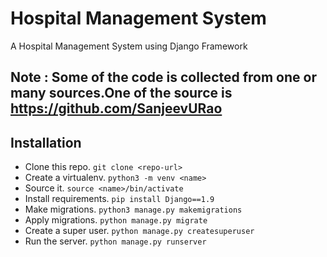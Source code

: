 # Hospital Management System
A Hospital Management System using Django Framework  

## Note : Some of the code is collected from one or many sources.One of the source is https://github.com/SanjeevURao

## Installation

- Clone this repo. `git clone <repo-url>`
- Create a virtualenv. `python3 -m venv <name>`
- Source it. `source <name>/bin/activate`
- Install requirements. `pip install Django==1.9`
- Make migrations. `python3 manage.py makemigrations`
- Apply migrations. `python manage.py migrate`
- Create a super user. `python manage.py createsuperuser`
- Run the server. `python manage.py runserver`
